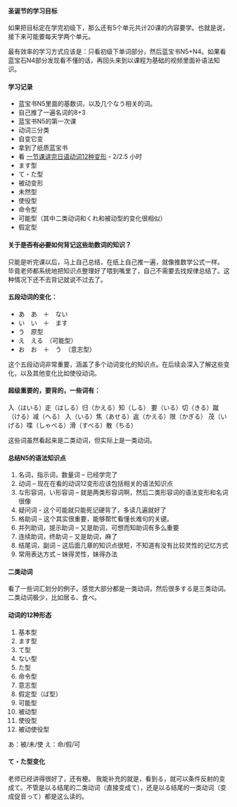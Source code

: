 #### 圣诞节的学习目标

如果把目标定在学完初级下，那么还有5个单元共计20课的内容要学。也就是说，接下来可能要每天学两个单元。

最有效率的学习方式应该是：只看初级下单词部分，然后蓝宝书N5+N4。如果看蓝宝石N4部分发现看不懂的话，再回头来到以课程为基础的视频里面补语法知识。


#### 学习记录
* 蓝宝书N5里面的基数词，以及几个なう相关的词。
* 自己推了一遍名词的8+3
* 蓝宝书N5的第一次课
* 动词三分类
* 自变它变
* 拿到了纸质蓝宝书
* 看 [一节课讲完日语动词12种变形](https://www.bilibili.com/video/BV1Np411f79T) - 2/2.5 小时
* ます型
* て・た型
* 被动变形
* 未然型
* 使役型
* 命令型
* 可能型（其中二类动词和くれ和被动型的变化很相似）
* 假定型




#### 关于~~是否有必要~~如何背记这些助数词的知识？
只能是听完课以后，马上自己总结，在纸上自己推一遍，就像推数学公式一样。
毕竟老师都系统地把知识点整理好了喂到嘴里了，自己不需要去找规律总结了。这种情况下还不去背记就说不过去了。



#### 五段动词的变化：
* あ　あ　＋　ない
* い　い　＋　ます
* う　原型
* え　える　（可能型）
* お　お　＋　う　（意志型）

这个五段动词非常重要，涵盖了多个动词变化的知识点。在后续会深入了解这些变化，以及其他变化比如使役动词。


#### 超级重要的，要背的，一些词有：
入（はいる）走（はしる）归（かえる）知（しる） 要（いる）切（きる）蹴（ける）减（へる）
入（いる）焦（あせる）返（かえる）限（かぎる） 茂（いげる）喋（しゃべる）滑（すべる）散（ちる）

这些词虽然看起来是二类动词，但实际上是一类动词。


#### 总结N5的语法知识点

1.	名词，指示词，数量词 – 已经学完了
2.	动词 – 现在在看的动词12变形应该包括相关的语法知识点
3.	な形容词，い形容词 – 就是两类形容词啊，然后二类形容词的语法变形和名词很像
4.	疑问词  - 这个可能就只能死记硬背了，多读几遍就好了
5.	格助词 – 这个其实很重要，能够帮忙看懂长难句的关键。
6.	并列助词，提示助词 – 又是助词，可想而知助词有多么重要
7.	连续助词，终助词 – 又是助词，麻了
8.	结尾词，副词 – 这后面几章的知识点很短，不知道有没有比较灵性的记忆方式
9.	常用表达方式 – 妹得灵性，妹得办法


#### 二类动词

看了一些词汇划分的例子。感觉大部分都是一类动词，然后很多する是三类动词。二类动词极少，比如居る、食べ。


#### 动词的12种形态

1.	基本型
2.	ます型
3.	て型
4.	ない型
5.	た型
6.	命令型
7.	意志型
8.	假定型（ば型）
9.	可能型
10.	被动型
11.	使役型
12.	被动使役型


あ：被/未/使
え：命/假/可

#### て・た型变化

老师已经讲得很好了，还有梗。
我能补充的就是，看到る，就可以条件反射的变成て。不管是以る结尾的二类动词（直接变成て），还是以る结尾的一类动词（变成促音って）都是这么读的。